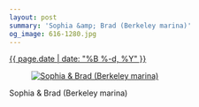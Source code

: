 ```yaml
---
layout: post
summary: 'Sophia &amp; Brad (Berkeley marina)'
og_image: 616-1280.jpg
---
```


<div class="post">
 <time>
  <a href="/616">
   {{ page.date | date: "%B %-d, %Y" }}
  </a>
 </time>
 <a href="/616">
  <figure data-taken="4/13/2017">
   <img alt="Sophia &amp; Brad (Berkeley marina)" sizes="(min-width: 700px) 50vw, calc(100vw - 2rem)" src="{{ site.assets_url }}/616-640.jpg" srcset="{{ site.assets_url }}/616-320.jpg 320w, {{ site.assets_url }}/616-640.jpg 640w, {{ site.assets_url }}/616-960.jpg 960w, {{ site.assets_url }}/616-1280.jpg 1280w"/>
  </figure>
 </a>
 <span>
  Sophia &amp; Brad (Berkeley marina)
 </span>
</div>
